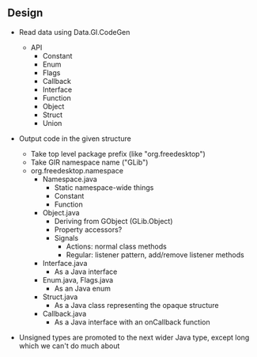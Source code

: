 ## Design

* Read data using Data.GI.CodeGen
  - API
    - Constant
    - Enum
    - Flags
    - Callback
    - Interface
    - Function
    - Object
    - Struct
    - Union

* Output code in the given structure
  - Take top level package prefix (like "org.freedesktop")
  - Take GIR namespace name ("GLib")
  - org.freedesktop.namespace
    - Namespace.java
      - Static namespace-wide things
      - Constant
      - Function
    - Object.java
      - Deriving from GObject (GLib.Object)
      - Property accessors?
      - Signals
        - Actions: normal class methods
        - Regular: listener pattern, add/remove listener methods
    - Interface.java
      - As a Java interface
    - Enum.java, Flags.java
      - As an Java enum
    - Struct.java
      - As a Java class representing the opaque structure
    - Callback.java
      - As a Java interface with an onCallback function

* Unsigned types are promoted to the next wider Java type, except long which we
  can't do much about
